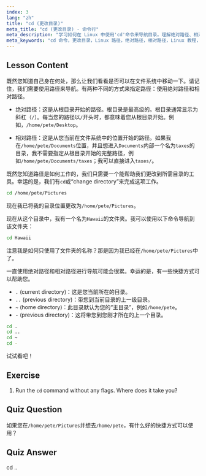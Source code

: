 ```yaml
---
index: 3
lang: "zh"
title: "cd (更改目录)"
meta_title: "cd (更改目录) - 命令行"
meta_description: "学习如何在 Linux 中使用'cd'命令来导航目录。理解绝对路径、相对路径和有用的快捷方式。开始您的 Linux 之旅！"
meta_keywords: "cd 命令，更改目录，Linux 路径，绝对路径，相对路径，Linux 教程，Linux 初学者，Linux 导航"
---
```


## Lesson Content

既然您知道自己身在何处，那么让我们看看是否可以在文件系统中移动一下。请记住，我们需要使用路径来导航。有两种不同的方式来指定路径：使用绝对路径和相对路径。

- 绝对路径：这是从根目录开始的路径。根目录是最高级的。根目录通常显示为斜杠（`/`）。每当您的路径以`/`开头时，都意味着您从根目录开始。例如，`/home/pete/Desktop`。

- 相对路径：这是从您当前在文件系统中的位置开始的路径。如果我在`/home/pete/Documents`位置，并且想进入`Documents`内部一个名为`taxes`的目录，我不需要指定从根目录开始的完整路径，例如`/home/pete/Documents/taxes`；我可以直接进入`taxes/`。

既然您知道路径是如何工作的，我们只需要一个能帮助我们更改到所需目录的工具。幸运的是，我们有`cd`或“change directory”来完成这项工作。

```bash
cd /home/pete/Pictures
```

现在我已将我的目录位置更改为`/home/pete/Pictures`。

现在从这个目录中，我有一个名为`Hawaii`的文件夹。我可以使用以下命令导航到该文件夹：

```bash
cd Hawaii
```

注意我是如何只使用了文件夹的名称？那是因为我已经在`/home/pete/Pictures`中了。

一直使用绝对路径和相对路径进行导航可能会很累。幸运的是，有一些快捷方式可以帮助您。

- `.` (current directory)：这是您当前所在的目录。
- `..` (previous directory)：带您到当前目录的上一级目录。
- `~` (home directory)：此目录默认为您的“主目录”，例如`/home/pete`。
- `-` (previous directory)：这将带您到您刚才所在的上一个目录。

```bash
cd .
cd ..
cd ~
cd -
```

试试看吧！

## Exercise

1. Run the `cd` command without any flags. Where does it take you?

## Quiz Question

如果您在`/home/pete/Pictures`并想去`/home/pete`，有什么好的快捷方式可以使用？

## Quiz Answer

cd ..

